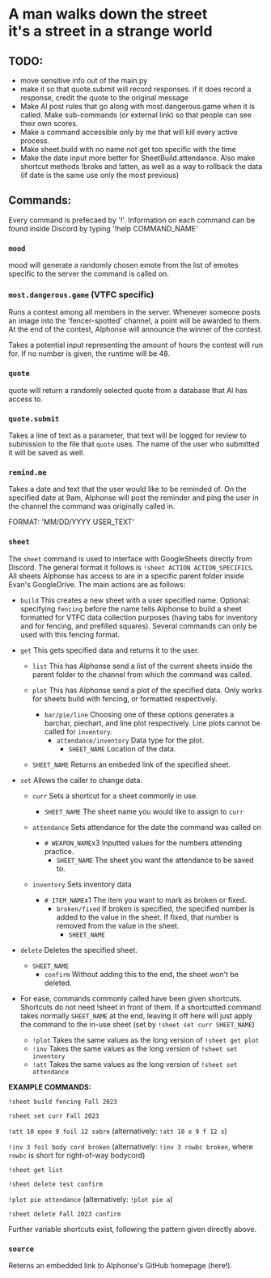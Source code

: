 # A man walks down the street<br>it's a street in a strange world

## TODO:
- move sensitive info out of the main.py
- make it so that quote.submit will record responses. if it does record a response, credit the quote to the original message
- Make Al post rules that go along with most.dangerous.game when it is called. Make sub-commands (or external link) so that people can see their own scores.
- Make a command accessible only by me that will kill every active process.
- Make sheet.build with no name not get too specific with the time
- Make the date input more better for SheetBuild.attendance. Also make shortcut methods !broke and !atten, as well as a way to rollback the data (if date is the same use only the most previous)


## Commands:

Every command is prefecaed by '!'. Information on each command can be found inside Discord by typing '!help COMMAND_NAME'

### `mood`

mood will generate a randomly chosen emote from the list of emotes specific to the server the command is called on.

### `most.dangerous.game` (VTFC specific)

Runs a contest among all members in the server. Whenever someone posts an image into the 'fencer-spotted' channel, a point will be awarded to them. At the end of the contest, Alphonse will announce the winner of the contest.

Takes a potential input representing the amount of hours the contest will run for. If no number is given, the runtime will be 48.

### `quote`

quote will return a randomly selected quote from a database that Al has access to.

### `quote.submit`

Takes a line of text as a parameter, that text will be logged for review to submission to the file that `quote` uses. The name of the user who submitted it will be saved as well.

### `remind.me`

Takes a date and text that the user would like to be reminded of. On the specified date at 9am, Alphonse will post the reminder and ping the user in the channel the command was originally called in.

FORMAT: 'MM/DD/YYYY USER_TEXT'

### `sheet`

The `sheet` command is used to interface with GoogleSheets directly from Discord. The general format it follows is `!sheet ACTION ACTION_SPECIFICS`. All sheets Alphonse has access to are in a specific parent folder inside Evan's GoogleDrive. The main actions are as follows:

- `build` This creates a new sheet with a user specified name. Optional: specifying `fencing` before the name tells Alphonse to build a sheet formatted for VTFC data collection purposes (having tabs for inventory and for fencing, and prefilled squares). Several commands can only be used with this fencing format.
 
- `get` This gets specified data and returns it to the user.
  - `list` This has Alphonse send a list of the current sheets inside the parent folder to the channel from which the command was called.
  - `plot` This has Alphonse send a plot of the specified data. Only works for sheets build with fencing, or formatted respectively.
    - `bar/pie/line` Choosing one of these options generates a barchar, piechart, and line plot respectively. Line plots cannot be called for `inventory`.
      - `attendance/inventory` Data type for the plot.
        - `SHEET_NAME` Location of the data.
  
  - `SHEET_NAME` Returns an embeded link of the specified sheet.
 
    
- `set` Allows the caller to change data.
  - `curr` Sets a shortcut for a sheet commonly in use.
    - `SHEET_NAME` The sheet name you would like to assign to `curr`
      
  - `attendance` Sets attendance for the date the command was called on
    - `# WEAPON_NAME`x3 Inputted values for the numbers attending practice.
      - `SHEET_NAME` The sheet you want the attendance to be saved to.
        
  - `inventory` Sets inventory data
    - `# ITEM_NAME`x1 The item you want to mark as broken or fixed.
      - `broken/fixed` If broken is specified, the specified number is added to the value in the sheet. If fixed, that number is removed from the value in the sheet.
        - `SHEET_NAME`
          
- `delete` Deletes the specified sheet.
  - `SHEET_NAME`
    - `confirm` Without adding this to the end, the sheet won't be deleted.
      
- For ease, commands commonly called have been given shortcuts. Shortcuts do not need !sheet in front of them. If a shortcutted command takes normally `SHEET_NAME` at the end, leaving it off here will just apply the command to the in-use sheet (set by `!sheet set curr SHEET_NAME`)
  - `!plot` Takes the same values as the long version of `!sheet get plot`
  - `!inv` Takes the same values as the long version of `!sheet set inventory`
  - `!att` Takes the same values as the long version of `!sheet set attendance`

**EXAMPLE COMMANDS:**

`!sheet build fencing Fall 2023`

`!sheet set curr Fall 2023`

`!att 10 epee 9 foil 12 sabre` (alternatively: `!att 10 e 9 f 12 s`)

`!inv 3 foil body cord broken` (alternatively: `!inv 3 rowbc broken`, where `rowbc` is short for right-of-way bodycord)

`!sheet get list`

`!sheet delete test confirm`

`!plot pie attendance` (alternatively: `!plot pie a`)

`!sheet delete Fall 2023 confirm`

Further variable shortcuts exist, following the pattern given directly above.



### `source`

Reterns an embedded link to Alphonse's GitHub homepage (here!).


